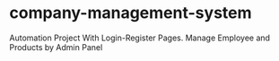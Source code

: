 # company-management-system
Automation Project With Login-Register Pages. Manage Employee and Products by Admin Panel 
